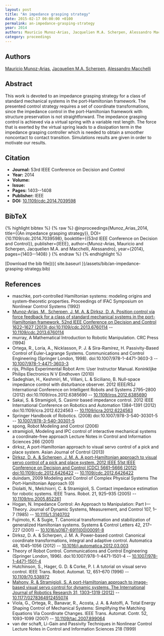 ```yaml
---
layout: post
title: "An impedance grasping strategy"
date: 2015-02-17 00:00:00 +0100
permalink: an-impedance-grasping-strategy
year: 2014
authors: Mauricio Munoz-Arias, Jacquelien M.A. Scherpen, Alessandro Macchelli
category: proceedings
---
```

 
## Authors
[Mauricio Munoz-Arias](authors/mauricio-munoz-arias), [Jacquelien M.A. Scherpen](authors/jacquelien-m-a-scherpen), [Alessandro Macchelli](authors/alessandro-macchelli)
 
## Abstract
This work is devoted to an impedance grasping strategy for a class of standard mechanical systems in the port-Hamiltonian framework. The presented control strategy requires a set of coordinate transformations, since the impedance control in the port-Hamiltonian framework with structure preservation is not straightforward. The impedance grasping control is achieved via a virtual spring with a variable rest length. The force that is exerted by the virtual spring leads to a dissipation term in the impedance grasping controller which is needed to obtain a smoother noncontact to contact transition. Simulations results are given in order to motivate our results.
 
## Citation
- **Journal:** 53rd IEEE Conference on Decision and Control
- **Year:** 2014
- **Volume:** 
- **Issue:** 
- **Pages:** 1403--1408
- **Publisher:** IEEE
- **DOI:** [10.1109/cdc.2014.7039598](https://doi.org/10.1109/cdc.2014.7039598)
 
## BibTeX
{% highlight bibtex %}
{% raw %}
@inproceedings{Munoz_Arias_2014,
  title={{An impedance grasping strategy}},
  DOI={10.1109/cdc.2014.7039598},
  booktitle={{53rd IEEE Conference on Decision and Control}},
  publisher={IEEE},
  author={Munoz-Arias, Mauricio and Scherpen, Jacquelien M.A. and Macchelli, Alessandro},
  year={2014},
  pages={1403--1408}
}
{% endraw %}
{% endhighlight %}
 
[Download the bib file]({{ site.baseurl }}/assets/bib/an-impedance-grasping-strategy.bib)
 
## References
- maschke, port-controlled Hamiltonian systems: modeling origins and system-theoretic properties. Proceedings of IFAC Symposium on Nonlinear Control Systems (1992)
- [Munoz-Arias, M., Scherpen, J. M. A. & Dirksz, D. A. Position control via force feedback for a class of standard mechanical systems in the port-Hamiltonian framework. 52nd IEEE Conference on Decision and Control 1622–1627 (2013) doi:10.1109/cdc.2013.6760114](position-control-via-force-feedback-for-a-class-of-standard-mechanical-systems-in-the-port-hamiltonian-framework) -- [10.1109/cdc.2013.6760114](https://doi.org/10.1109/cdc.2013.6760114)
- murray, A Mathematical Introduction to Robotic Manipulation. CRC Press (1994)
- Ortega, R., Loría, A., Nicklasson, P. J. & Sira-Ramírez, H. Passivity-Based Control of Euler-Lagrange Systems. Communications and Control Engineering (Springer London, 1998). doi:10.1007/978-1-4471-3603-3 -- [10.1007/978-1-4471-3603-3](https://doi.org/10.1007/978-1-4471-3603-3)
- rijs, Philips Experimental Robot Arm: User Instructor Manual. Koninklijke Philips Electronics N V Eindhoven (2010)
- Sadeghian, H., Keshmiri, M., Villani, L. & Siciliano, B. Null-space impedance control with disturbance observer. 2012 IEEE/RSJ International Conference on Intelligent Robots and Systems 2795–2800 (2012) doi:10.1109/iros.2012.6385690 -- [10.1109/iros.2012.6385690](https://doi.org/10.1109/iros.2012.6385690)
- Sakai, S. & Stramigioli, S. Casimir based impedance control. 2012 IEEE International Conference on Robotics and Automation 1384–1391 (2012) doi:10.1109/icra.2012.6224563 -- [10.1109/icra.2012.6224563](https://doi.org/10.1109/icra.2012.6224563)
- Springer Handbook of Robotics. (2008) doi:10.1007/978-3-540-30301-5 -- [10.1007/978-3-540-30301-5](https://doi.org/10.1007/978-3-540-30301-5)
- spong, Robot Modeling and Control (2006)
- stramigioli, Modeling and IPC control of interactive mechanical systems a coordinate-free approach Lecture Notes in Control and Information Sciences 266 (2001)
- dirksz, A port-Hamiltonian approach to visual servo control of a pick and place system. Asian Journal of Control (2013)
- [Dirksz, D. A. & Scherpen, J. M. A. A port-Hamiltonian approach to visual servo control of a pick and place system. 2012 IEEE 51st IEEE Conference on Decision and Control (CDC) 5661–5666 (2012) doi:10.1109/cdc.2012.6426422](a-port-hamiltonian-approach-to-visual-servo-control-of-a-pick-and-place-system) -- [10.1109/cdc.2012.6426422](https://doi.org/10.1109/cdc.2012.6426422)
- duindam, 2009 Modeling and Control of Complex Physical Systems The Port-Hamiltonian Approach (0)
- Diolaiti, N., Melchiorri, C. & Stramigioli, S. Contact impedance estimation for robotic systems. IEEE Trans. Robot. 21, 925–935 (2005) -- [10.1109/tro.2005.852261](https://doi.org/10.1109/tro.2005.852261)
- Hogan, N. Impedance Control: An Approach to Manipulation: Part I—Theory. Journal of Dynamic Systems, Measurement, and Control 107, 1–7 (1985) -- [10.1115/1.3140702](https://doi.org/10.1115/1.3140702)
- Fujimoto, K. & Sugie, T. Canonical transformation and stabilization of generalized Hamiltonian systems. Systems &amp; Control Letters 42, 217–227 (2001) -- [10.1016/s0167-6911(00)00091-8](https://doi.org/10.1016/s0167-6911(00)00091-8)
- Dirksz, D. A. & Scherpen, J. M. A. Power-based control: Canonical coordinate transformations, integral and adaptive control. Automatica 48, 1045–1056 (2012) -- [10.1016/j.automatica.2012.03.003](https://doi.org/10.1016/j.automatica.2012.03.003)
- Theory of Robot Control. Communications and Control Engineering (Springer London, 1996). doi:10.1007/978-1-4471-1501-4 -- [10.1007/978-1-4471-1501-4](https://doi.org/10.1007/978-1-4471-1501-4)
- Hutchinson, S., Hager, G. D. & Corke, P. I. A tutorial on visual servo control. IEEE Trans. Robot. Automat. 12, 651–670 (1996) -- [10.1109/70.538972](https://doi.org/10.1109/70.538972)
- [Mahony, R. & Stramigioli, S. A port-Hamiltonian approach to image-based visual servo control for dynamic systems. The International Journal of Robotics Research 31, 1303–1319 (2012)](a-port-hamiltonian-approach-to-image-based-visual-servo-control-for-dynamic-systems) -- [10.1177/0278364912455074](https://doi.org/10.1177/0278364912455074)
- Viola, G., Ortega, R., Banavar, R., Acosta, J. A. & Astolfi, A. Total Energy Shaping Control of Mechanical Systems: Simplifying the Matching Equations Via Coordinate Changes. IEEE Trans. Automat. Contr. 52, 1093–1099 (2007) -- [10.1109/tac.2007.899064](https://doi.org/10.1109/tac.2007.899064)
- van der schaft, Li-Gain and Passivity Techniques in Nonlinear Control Lecture Notes in Control and Information Sciences 218 (1999)


